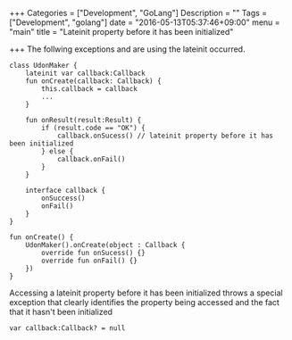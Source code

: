 +++
Categories = ["Development", "GoLang"]
Description = ""
Tags = ["Development", "golang"]
date = "2016-05-13T05:37:46+09:00"
menu = "main"
title = "Lateinit property before it has been initialized"

+++
The follwing exceptions and are using the lateinit occurred.

```
class UdonMaker {
    lateinit var callback:Callback
    fun onCreate(callback: Callback) {
        this.callback = callback
        ...
    }

    fun onResult(result:Result) {
        if (result.code == "OK") {
            callback.onSucess() // lateinit property before it has been initialized
        } else {
            callback.onFail()
        }
    }

    interface callback {
        onSuccess()
        onFail()
    }
}

fun onCreate() {
    UdonMaker().onCreate(object : Callback {
        override fun onSucess() {}
        override fun onFail() {}
    })
}
```

Accessing a lateinit property before it has been initialized throws a special exception that
clearly identifies the property being accessed and the fact that it hasn't been initialized

```
var callback:Callback? = null
```

